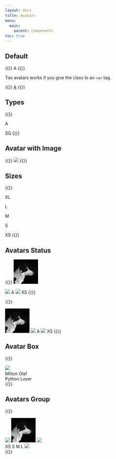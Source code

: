 ```yaml
---
layout: docs
title: Avatars
menu:
  main:
    parent: Components
toc: true
---
```


## Default

{{<example>}}
<span class="avatar">A</span>
{{</example>}}

Too avatars works if you give the class to an <code>&lt;a&gt;</code> tag.

{{<example>}}
<a class="avatar" href="#">A</a>
{{</example>}}

## Types

{{<example>}}
<!-- Default -->
<span class="avatar">A</span>

<!-- Square -->
<span class="avatar avatar-square">SQ</span>
{{</example>}}

## Avatar with Image
{{<example>}}
<span class="avatar">
  <img src="/assets/img/avatar-01.jpeg">
</span>
{{</example>}}

## Sizes

{{<example>}}
<!-- Extra Large -->
<span class="avatar avatar-x-large">XL</span>

<!-- Large -->
<span class="avatar avatar-large">L</span>

<!-- Default (Medium) -->
<span class="avatar">M</span>

<!-- Small -->
<span class="avatar avatar-small">S</span>

<!-- Extra Small -->
<span class="avatar avatar-x-small">XS</span>
{{</example>}}

## Avatars Status

{{<example>}}
<span class="avatar avatar-x-large avatar-status avatar-status-on">
  <img src="/assets/img/avatar.jpeg">
</span>

<span class="avatar avatar-large avatar-status avatar-status-null">
  <img src="/assets/img/avatar-01.jpeg">
</span>

<span class="avatar avatar-status avatar-status-null">
  A
</span>

<span class="avatar avatar-small avatar-status avatar-status-off">
  <img src="/assets/img/avatar-02.jpeg">
</span>

<span class="avatar avatar-x-small avatar-status avatar-status-off">
  XS
</span>
{{</example>}}

{{<example>}}
<!-- Status on Square Avatars -->
<span class="avatar avatar-square avatar-x-large avatar-status avatar-status-on">
  <img src="/assets/img/avatar.jpeg">
</span>

<span class="avatar avatar-square avatar-large avatar-status avatar-status-null">
  <img src="/assets/img/avatar-01.jpeg">
</span>

<span class="avatar avatar-square avatar-status avatar-status-null">
  A
</span>

<span class="avatar avatar-square avatar-small avatar-status avatar-status-off">
  <img src="/assets/img/avatar-02.jpeg">
</span>

<span class="avatar avatar-square avatar-x-small avatar-status avatar-status-off">
  XS
</span>
{{</example>}}

## Avatar Box

{{<example>}}
<div class="avatar-box">
  <span class="avatar avatar-status avatar-status-on">
    <img src="/assets/img/avatar-02.jpeg">
  </span>
  <div class="avatar-box-content">
    <div class="avatar-box-content-primary">
      Milton Olaf
    </div>
    <div class="avatar-box-content-secondary">
      Python Lover
    </div>
  </div>
</div>
{{</example>}}

## Avatars Group

{{<example>}}
<!-- Group of same sizes -->
<div class="avatar-group">
  <span class="avatar">
    <img src="/assets/img/avatar-01.jpeg">
  </span>
  <span class="avatar">
    <img src="/assets/img/avatar.jpeg">
  </span>
  <span class="avatar">
    <img src="/assets/img/avatar-02.jpeg">
  </span>
</div>

<!-- Group of differents sizes -->
<div class="avatar-group">
  <span class="avatar avatar-x-small">XS</span>
  <span class="avatar avatar-small">S</span>
  <span class="avatar">M</span>
  <span class="avatar avatar-large">L</span>
  <span class="avatar avatar-x-large">
    <img src="/assets/img/avatar-02.jpeg">
  </span>
</div>
{{</example>}}
